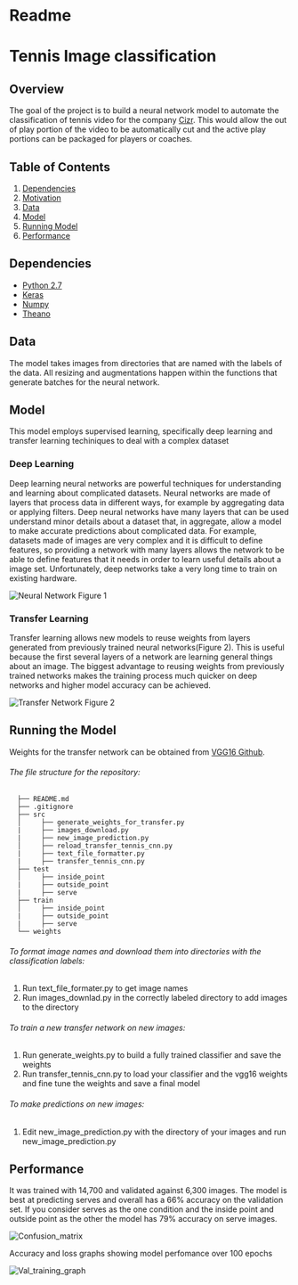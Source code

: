 # Readme
# Tennis Image classification

## Overview

The goal of the project is to build a neural network model to automate the classification of tennis video for the company [Cizr](http://www.cizr.com/).  This would allow the out of play portion of the video to be automatically cut and the active play portions can be packaged for players or coaches.

## Table of Contents
1. [Dependencies](https://github.com/reba84/tennis_img_classification/blob/master/README.md#dependencies)
2. [Motivation](https://github.com/reba84/tennis_img_classification/blob/master/README.md#motivation)
3. [Data](https://github.com/reba84/tennis_img_classification/blob/master/README.md#data)
4. [Model](https://github.com/reba84/tennis_img_classification/blob/master/README.md#model)
5. [Running Model](https://github.com/reba84/tennis_img_classification/blob/master/README.md#running-model)
6. [Performance](https://github.com/reba84/tennis_img_classification/blob/master/README.md#performance)

## Dependencies
  * [Python 2.7](https://www.python.org/download/releases/2.7/)
  * [Keras](https://keras.io/)
  * [Numpy](http://www.numpy.org/)
  * [Theano](http://deeplearning.net/software/theano/)

## Data
  The model takes images from directories that are named with the labels of the data.  All resizing and augmentations happen within the functions that generate batches for the neural network.  

## Model

This model employs supervised learning, specifically deep learning and transfer learning techiniques to deal with a complex dataset

### Deep Learning
Deep learning neural networks are powerful techniques for understanding and learning about complicated datasets.  Neural networks are made of layers that process data in different ways, for example by aggregating data or applying filters.  Deep neural networks have many layers that can be used understand minor details about a dataset that, in aggregate, allow a model to make accurate predictions about complicated data.  For example, datasets made of images are very complex and it is difficult to define features, so providing a network with many layers allows the network to be able to define features that it needs in order to learn useful details about a image set.  Unfortunately, deep networks take a very long time to train on existing hardware.  

![Neural Network](https://cloud.githubusercontent.com/assets/17914936/20403127/2862931e-acc5-11e6-853c-02cac20c4ce1.png?style=centerme)
Figure 1

### Transfer Learning

Transfer learning allows new models to reuse weights from layers generated from previously trained neural networks(Figure 2).  This is useful because the first several layers of a network are learning general things about an image. The biggest advantage to reusing weights from previously trained networks makes the training process much quicker on deep networks and higher model accuracy can be achieved.  

![Transfer Network](https://cloud.githubusercontent.com/assets/17914936/20403126/286226fe-acc5-11e6-9855-693183fab83e.png?style=centerme)
Figure 2

## Running the Model
 Weights for the transfer network can be obtained from [VGG16 Github](https://gist.github.com/baraldilorenzo/07d7802847aaad0a35d3).   
###### The file structure for the repository:

```  
  ├── README.md  
  ├── .gitignore  
  ├── src   
  │     ├── generate_weights_for_transfer.py  
  |     ├── images_download.py  
  |     ├── new_image_prediction.py    
  │     ├── reload_transfer_tennis_cnn.py
  |     ├── text_file_formatter.py
  |     ├── transfer_tennis_cnn.py  
  ├── test  
  │     ├── inside_point  
  |     ├── outside_point  
  |     ├── serve  
  ├── train  
  │     ├── inside_point  
  |     ├── outside_point  
  |     ├── serve  
  └── weights
```

###### To format image names and download them into directories with the classification labels:
1. Run text_file_formater.py to get image names
2. Run images_downlad.py in the correctly labeled directory to add images to the directory

###### To train a new transfer network on new images:
1. Run generate_weights.py to build a fully trained classifier and save the weights
2. Run transfer_tennis_cnn.py to load your classifier and the vgg16 weights and fine tune the weights and save a final model

###### To make predictions on new images:
1. Edit new_image_prediction.py with the directory of your images and run new_image_prediction.py


## Performance
It was trained with 14,700 and validated against 6,300 images.  The model is best at predicting serves and overall has a 66% accuracy on the validation set.  If you consider serves as the one condition and the inside point and outside point as the other the model has 79% accuracy on serve images.

![Confusion_matrix](https://cloud.githubusercontent.com/assets/17914936/20437644/5eb3d288-ad7a-11e6-80df-d1e7203f1d31.png)

Accuracy and loss graphs showing model perfomance over 100 epochs

![Val_training_graph](https://cloud.githubusercontent.com/assets/17914936/20437409/78f83360-ad79-11e6-91d7-40f039ec7ebc.png)  

